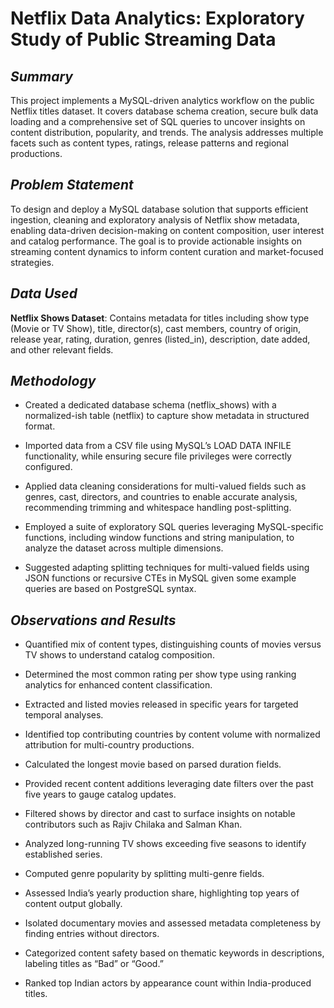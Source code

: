 # Netflix Data Analytics: Exploratory Study of Public Streaming Data

## *Summary*
This project implements a MySQL-driven analytics workflow on the public Netflix titles dataset. It covers database schema creation, secure bulk data loading and a comprehensive set of SQL queries to uncover insights on content distribution, popularity, and trends. The analysis addresses multiple facets such as content types, ratings, release patterns and regional productions.

## *Problem Statement*
To design and deploy a MySQL database solution that supports efficient ingestion, cleaning and exploratory analysis of Netflix show metadata, enabling data-driven decision-making on content composition, user interest and catalog performance. The goal is to provide actionable insights on streaming content dynamics to inform content curation and market-focused strategies.

## *Data Used*
**Netflix Shows Dataset**:
 Contains metadata for titles including show type (Movie or TV Show), title, director(s), cast members, country of origin, release year, rating, duration, genres (listed_in), description, date added, and other relevant fields.


## *Methodology*
- Created a dedicated database schema (netflix_shows) with a normalized-ish table (netflix) to capture show metadata in structured format.

- Imported data from a CSV file using MySQL’s LOAD DATA INFILE functionality, while ensuring secure file privileges were correctly configured.

- Applied data cleaning considerations for multi-valued fields such as genres, cast, directors, and countries to enable accurate analysis, recommending trimming and whitespace handling post-splitting.

- Employed a suite of exploratory SQL queries leveraging MySQL-specific functions, including window functions and string manipulation, to analyze the dataset across multiple dimensions.

- Suggested adapting splitting techniques for multi-valued fields using JSON functions or recursive CTEs in MySQL given some example queries are based on PostgreSQL syntax.

## *Observations and Results*
- Quantified mix of content types, distinguishing counts of movies versus TV shows to understand catalog composition.

- Determined the most common rating per show type using ranking analytics for enhanced content classification.

- Extracted and listed movies released in specific years for targeted temporal analyses.

- Identified top contributing countries by content volume with normalized attribution for multi-country productions.

- Calculated the longest movie based on parsed duration fields.

- Provided recent content additions leveraging date filters over the past five years to gauge catalog updates.

- Filtered shows by director and cast to surface insights on notable contributors such as Rajiv Chilaka and Salman Khan.

- Analyzed long-running TV shows exceeding five seasons to identify established series.

- Computed genre popularity by splitting multi-genre fields.

- Assessed India’s yearly production share, highlighting top years of content output globally.

- Isolated documentary movies and assessed metadata completeness by finding entries without directors.

- Categorized content safety based on thematic keywords in descriptions, labeling titles as “Bad” or “Good.”

- Ranked top Indian actors by appearance count within India-produced titles.

